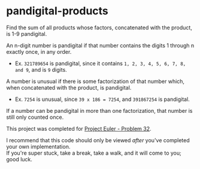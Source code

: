 # pandigital-products 
Find the sum of all products whose factors, concatenated with the product, is 1-9 pandigital.

An n-digit number is pandigital if that number contains the digits 1 through n exactly once, in any order.  
* Ex. `321789654` is pandigital, since it contains `1, 2, 3, 4, 5, 6, 7, 8, and 9`, and is `9` digits.

A number is unusual if there is some factorization of that number which, when concatenated with the product, is pandigital.  
* Ex. `7254` is unusual, since `39 x 186 = 7254`, and `391867254` is pandigital.

If a number can be pandigital in more than one factorization, that number is still only counted once.

This project was completed for [Project Euler - Problem 32](https://projecteuler.net/problem=32).

I recommend that this code should only be viewed _after_ you've completed your own implementation.  
If you're super stuck, take a break, take a walk, and it will come to you; good luck.
